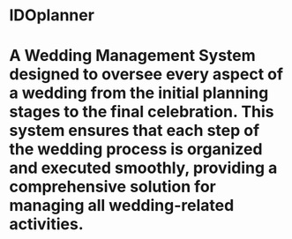 # IDOplanner

# A Wedding Management System designed to oversee every aspect of a wedding from the initial planning stages to the final celebration. This system ensures that each step of the wedding process is organized and executed smoothly, providing a comprehensive solution for managing all wedding-related activities.
